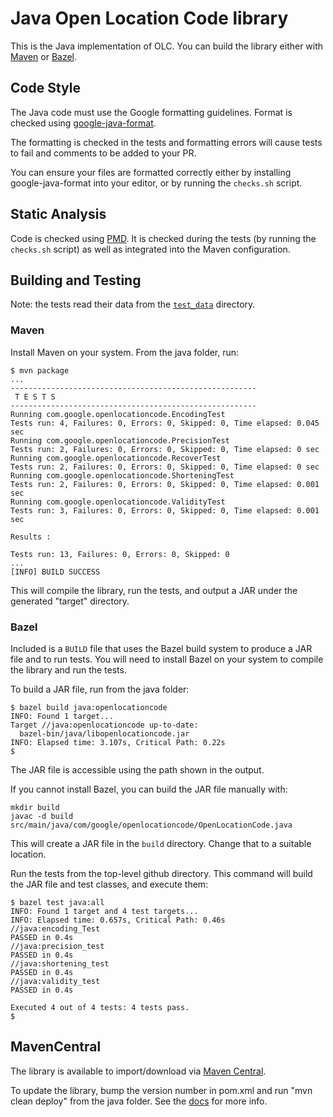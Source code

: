 # Java Open Location Code library

This is the Java implementation of OLC. You can build the library either with [Maven](https://maven.apache.org/) or [Bazel](https://bazel.build/).

## Code Style

The Java code must use the Google formatting guidelines. Format is checked using
[google-java-format](https://github.com/google/google-java-format).

The formatting is checked in the tests and formatting errors will cause tests
to fail and comments to be added to your PR.

You can ensure your files are formatted correctly either by installing
google-java-format into your editor, or by running the `checks.sh` script.

## Static Analysis

Code is checked using [PMD](https://pmd.github.io). It is checked during the
tests (by running the `checks.sh` script) as well as integrated into the Maven
configuration.

## Building and Testing

Note: the tests read their data from the [`test_data`](https://github.com/google/open-location-code/tree/master/test_data) directory.

### Maven

Install Maven on your system. From the java folder, run:

```
$ mvn package
...
-------------------------------------------------------
 T E S T S
-------------------------------------------------------
Running com.google.openlocationcode.EncodingTest
Tests run: 4, Failures: 0, Errors: 0, Skipped: 0, Time elapsed: 0.045 sec
Running com.google.openlocationcode.PrecisionTest
Tests run: 2, Failures: 0, Errors: 0, Skipped: 0, Time elapsed: 0 sec
Running com.google.openlocationcode.RecoverTest
Tests run: 2, Failures: 0, Errors: 0, Skipped: 0, Time elapsed: 0 sec
Running com.google.openlocationcode.ShorteningTest
Tests run: 2, Failures: 0, Errors: 0, Skipped: 0, Time elapsed: 0.001 sec
Running com.google.openlocationcode.ValidityTest
Tests run: 3, Failures: 0, Errors: 0, Skipped: 0, Time elapsed: 0.001 sec

Results :

Tests run: 13, Failures: 0, Errors: 0, Skipped: 0
...
[INFO] BUILD SUCCESS

```
This will compile the library, run the tests, and output a JAR under the generated "target" directory.

### Bazel

Included is a `BUILD` file that uses the Bazel build system to produce a JAR file and to run tests. You will need to install Bazel on your system to compile the library and run the tests.

To build a JAR file, run from the java folder:

```
$ bazel build java:openlocationcode
INFO: Found 1 target...
Target //java:openlocationcode up-to-date:
  bazel-bin/java/libopenlocationcode.jar
INFO: Elapsed time: 3.107s, Critical Path: 0.22s
$
```

The JAR file is accessible using the path shown in the output.

If you cannot install Bazel, you can build the JAR file manually with:

```
mkdir build
javac -d build src/main/java/com/google/openlocationcode/OpenLocationCode.java
```

This will create a JAR file in the `build` directory. Change that to a suitable location.

Run the tests from the top-level github directory. This command will build the JAR file and test classes, and execute them:

```
$ bazel test java:all
INFO: Found 1 target and 4 test targets...
INFO: Elapsed time: 0.657s, Critical Path: 0.46s
//java:encoding_Test                                                     PASSED in 0.4s
//java:precision_test                                                    PASSED in 0.4s
//java:shortening_test                                                   PASSED in 0.4s
//java:validity_test                                                     PASSED in 0.4s

Executed 4 out of 4 tests: 4 tests pass.
$
```

## MavenCentral

The library is available to import/download via [Maven Central](https://search.maven.org/search?q=g:com.google.openlocationcode).

To update the library, bump the version number in pom.xml and run "mvn clean deploy" from the java folder. See the [docs](https://central.sonatype.org/pages/apache-maven.html) for more info.

